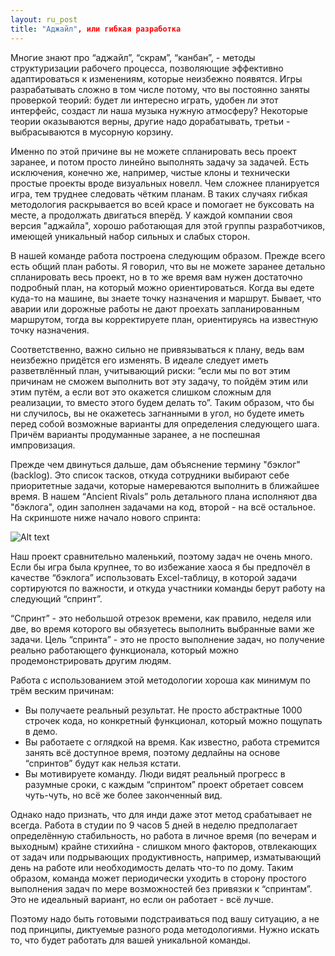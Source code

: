 ```yaml
---
layout: ru_post
title: "Аджайл", или гибкая разработка
---
```


Многие знают про “аджайл”, “скрам”, “канбан”, - методы структуризации рабочего процесса, позволяющие эффективно адаптироваться к изменениям, которые неизбежно появятся. Игры разрабатывать сложно в том числе потому, что вы постоянно заняты проверкой теорий: будет ли интересно играть, удобен ли этот интерфейс, создаст ли наша музыка нужную атмосферу? Некоторые теории оказываются верны, другие надо дорабатывать, третьи - выбрасываются в мусорную корзину.

Именно по этой причине вы не можете спланировать весь проект заранее, и потом просто линейно выполнять задачу за задачей. Есть исключения, конечно же, например, чистые клоны и технически простые проекты вроде визуальных новелл. Чем сложнее планируется игра, тем труднее следовать чётким планам. В таких случаях гибкая методология раскрывается во всей красе и помогает не буксовать на месте, а продолжать двигаться вперёд. У каждой компании своя версия "аджайла", хорошо работающая для этой группы разработчиков, имеющей уникальный набор сильных и слабых сторон.

В нашей команде работа построена следующим образом. Прежде всего есть общий план работы. Я говорил, что вы не можете заранее детально спланировать весь проект, но в то же время вам нужен достаточно подробный план, на который можно ориентироваться. Когда вы едете куда-то на машине, вы знаете точку назначения и маршрут. Бывает, что аварии или дорожные работы не дают проехать запланированным маршрутом, тогда вы корректируете план, ориентируясь на известную точку назначения.

Соответственно, важно сильно не привязываться к плану, ведь вам неизбежно придётся его изменять. В идеале следует иметь разветвлённый план, учитывающий риски: “если мы по вот этим причинам не сможем выполнить вот эту задачу, то пойдём этим или этим путём, а если вот это окажется слишком сложным для реализации, то вместо этого будем делать то”. Таким образом, что бы ни случилось, вы не окажетесь загнанными в угол, но будете иметь перед собой возможные варианты для определения следующего шага. Причём варианты продуманные заранее, а не поспешная импровизация.

Прежде чем двинуться дальше, дам объяснение термину "бэклог" (backlog). Это список тасков, откуда сотрудники выбирают себе приоритетные задачи, которые намереваются выполнить в ближайшее время. В нашем “Ancient Rivals” роль детального плана исполняют два "бэклога", один заполнен задачами на код, второй - на всё остальное. На скриншоте ниже начало нового спринта:

![Alt text](http://i.imgur.com/Go8d2RD.jpg)

Наш проект сравнительно маленький, поэтому задач не очень много. Если бы игра была крупнее, то во избежание хаоса я бы предпочёл в качестве “бэклога” использовать Excel-таблицу, в которой задачи сортируются по важности, и откуда участники команды берут работу на следующий “спринт”.

“Спринт” - это небольшой отрезок времени, как правило, неделя или две, во время которого вы обязуетесь выполнить выбранные вами же задачи. Цель “спринта” - это не просто выполнение задач, но получение реально работающего функционала, который можно продемонстрировать другим людям.

Работа с использованием этой методологии хороша как минимум по трём веским причинам:
- Вы получаете реальный результат. Не просто абстрактные 1000 строчек кода, но конкретный функционал, который можно пощупать в демо.
- Вы работаете с оглядкой на время. Как известно, работа стремится занять всё доступное время, поэтому дедлайны на основе “спринтов” будут как нельзя кстати.
- Вы мотивируете команду. Люди видят реальный прогресс в разумные сроки, с каждым “спринтом” проект обретает совсем чуть-чуть, но всё же более законченный вид.

Однако надо признать, что для инди даже этот метод срабатывает не всегда. Работа в студии по 9 часов 5 дней в неделю предполагает определённую стабильность, но работа в личное время (по вечерам и выходным) крайне стихийна - слишком много факторов, отвлекающих от задач или подрывающих продуктивность, например, изматывающий день на работе или необходимость делать что-то по дому. Таким образом, команда может периодически уходить в сторону простого выполнения задач по мере возможностей без привязки к “спринтам”. Это не идеальный вариант, но если он работает - всё лучше.

Поэтому надо быть готовыми подстраиваться под вашу ситуацию, а не под принципы, диктуемые разного рода методологиями. Нужно искать то, что будет работать для вашей уникальной команды.